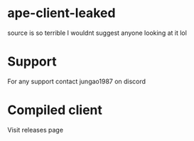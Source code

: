 # ape-client-leaked
source is so terrible I wouldnt suggest anyone looking at it lol

# Support
For any support contact jungao1987 on discord

# Compiled client
Visit releases page
